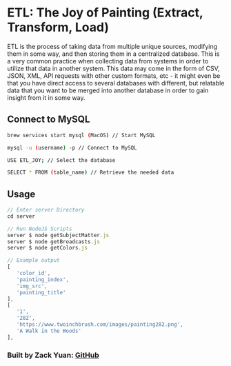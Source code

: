 # ETL: The Joy of Painting (Extract, Transform, Load)

ETL is the process of taking data from multiple unique sources, modifying them in some way, and then storing them in a centralized database. This is a very common practice when collecting data from systems in order to utilize that data in another system. This data may come in the form of CSV, JSON, XML, API requests with other custom formats, etc - it might even be that you have direct access to several databases with different, but relatable data that you want to be merged into another database in order to gain insight from it in some way.

## Connect to MySQL

```bash
brew services start mysql (MacOS) // Start MySQL

mysql -u (username) -p // Connect to MySQL

USE ETL_JOY; // Select the database

SELECT * FROM (table_name) // Retrieve the needed data
```

## Usage

```javascript
// Enter server Directory
cd server

// Run NodeJS Scripts
server $ node getSubjectMatter.js
server $ node getBroadcasts.js
server $ node getColors.js

// Example output
[
   'color_id',
   'painting_index',
   'img_src',
   'painting_title'
],
[
   '1',
   '282',
   'https://www.twoinchbrush.com/images/painting282.png',
   'A Walk in the Woods'
],
```
### Built by Zack Yuan: [GitHub](https://www.github.com/zack6yuan)
